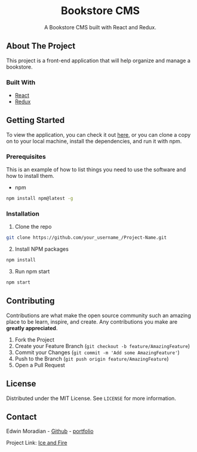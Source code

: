 <br />
<p align="center">

  <h1 align="center">Bookstore CMS</h1>

  <p align="center">
    A Bookstore CMS built with React and Redux.
    <br />
  </p>
</p>


## About The Project

This project is a front-end application that will help organize and manage a bookstore. 

### Built With
* [React](https://reactjs.org)
* [Redux](https://redux.js.org)

<!-- GETTING STARTED -->
## Getting Started

To view the application, you can check it out [here](https://microverse-bookstore.herokuapp.com/), or
you can clone a copy on to your local machine, install the dependencies, and run it with npm.
### Prerequisites

This is an example of how to list things you need to use the software and how to install them.
* npm
```sh
npm install npm@latest -g
```

### Installation

1. Clone the repo
```sh
git clone https://github.com/your_username_/Project-Name.git
```
2. Install NPM packages
```sh
npm install
```
3. Run npm start
```sh
npm start
```

<!-- CONTRIBUTING -->
## Contributing

Contributions are what make the open source community such an amazing place to be learn, inspire, and create. Any contributions you make are **greatly appreciated**.

1. Fork the Project
2. Create your Feature Branch (`git checkout -b feature/AmazingFeature`)
3. Commit your Changes (`git commit -m 'Add some AmazingFeature'`)
4. Push to the Branch (`git push origin feature/AmazingFeature`)
5. Open a Pull Request

<!-- LICENSE -->
## License

Distributed under the MIT License. See `LICENSE` for more information.

<!-- CONTACT -->
## Contact

Edwin Moradian - [Github](https://github.com/edwinmoradian90) - [portfolio](https://edwin-moradian.firebaseapp.com)

Project Link: [Ice and Fire](https://github.com/edwinmoradian90/ice-and-fire)
